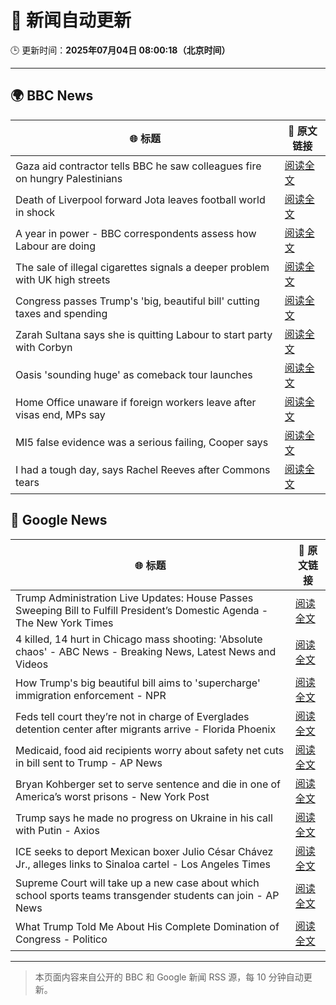 # 🧠 新闻自动更新

🕒 更新时间：**2025年07月04日 08:00:18（北京时间）**

---

## 🌍 BBC News

| 🌐 标题 | 🔗 原文链接 |
|--------|-------------|
| Gaza aid contractor tells BBC he saw colleagues fire on hungry Palestinians | [阅读全文](https://www.bbc.com/news/articles/cnvmry71q5yo) |
| Death of Liverpool forward Jota leaves football world in shock | [阅读全文](https://www.bbc.com/sport/football/articles/crl05r070wro) |
| A year in power - BBC correspondents assess how Labour are doing | [阅读全文](https://www.bbc.com/news/articles/crenvyrnv33o) |
| The sale of illegal cigarettes signals a deeper problem with UK high streets | [阅读全文](https://www.bbc.com/news/articles/cy9097lwxg9o) |
| Congress passes Trump's 'big, beautiful bill' cutting taxes and spending | [阅读全文](https://www.bbc.com/news/articles/cddz3n6vz0go) |
| Zarah Sultana says she is quitting Labour to start party with Corbyn | [阅读全文](https://www.bbc.com/news/articles/cwyel9kgdvdo) |
| Oasis 'sounding huge' as comeback tour launches | [阅读全文](https://www.bbc.com/news/articles/cz7l1x7x80ro) |
| Home Office unaware if foreign workers leave after visas end, MPs say | [阅读全文](https://www.bbc.com/news/articles/cwykw93d393o) |
| MI5 false evidence was a serious failing, Cooper says | [阅读全文](https://www.bbc.com/news/articles/c1e0dpv1yxno) |
| I had a tough day, says Rachel Reeves after Commons tears | [阅读全文](https://www.bbc.com/news/articles/ce8z3lgkd8eo) |

## 📰 Google News

| 🌐 标题 | 🔗 原文链接 |
|--------|-------------|
| Trump Administration Live Updates: House Passes Sweeping Bill to Fulfill President’s Domestic Agenda - The New York Times | [阅读全文](https://news.google.com/rss/articles/CBMic0FVX3lxTE1tOE85OWotVTV2ckFxb0lDWHZrb2ZlcURCeFJtaUlBOWJoNlZySnRHY0ZOT3M2WlhLaGhuay1WejN6aTN0dS1XNDVxTGQtUzRsOHdUTHNlYWc1ZUVkMTRWLUZ0RDJaand4WjJrNzJ0MXBVVk0?oc=5) |
| 4 killed, 14 hurt in Chicago mass shooting: 'Absolute chaos' - ABC News - Breaking News, Latest News and Videos | [阅读全文](https://news.google.com/rss/articles/CBMilgFBVV95cUxOUEQxeWlLV2FiOXNaUjJLbU5IME0taGRxejFNUzgxZEdqU01PTG81OUNKSDFQenQ4Y1ZuN1M5ZTJPWVNNWlplU1VUTl9LWEpaRE9yQ0RFeE1YNHF1MFctV1l4dnZMbnZ5SUd2SFU2X0kwZlFENFE4TkpBS1BRNFFOeUI1bVdBY2Y3VEVxZE1tMF9lWGp5bmfSAZsBQVVfeXFMUFJpRmpsQXJsUTJ5NWllVXJMWXYtSXdKQlhrLTR2MmZCYXVHZUdqVlFOcFRPM3hvbkpYWERYUDhaeVhTWXFEQWxUeW05OWp3Zm9nZ0hBYl9QNUZhOVdHZ2Z0S0k2cVZIdHB3MTI5U0lSa3VMNXBpSUhGRkJyYmN6UTNLNlhmQzVOelhhcjJiTmRVRk16UWJ5bnRGNlE?oc=5) |
| How Trump's big beautiful bill aims to 'supercharge' immigration enforcement - NPR | [阅读全文](https://news.google.com/rss/articles/CBMijAFBVV95cUxOZkVLVEJQQjJQaGNPNTY1T0I4OEJaREdfSnlQSHgyaG00dEtYbE16WUNyRGJGWlJQNktITlc2OXFNWThjX3p5NDV1bExSSWlCakVqVHQ0S29DeFBtUW5NZUY0ME10dDRBNEhtRHZ2TmpmTWZ0MXpWZ1BVQ1R0cWdMOGRLVnNwb0tVZE5pMQ?oc=5) |
| Feds tell court they’re not in charge of Everglades detention center after migrants arrive - Florida Phoenix | [阅读全文](https://news.google.com/rss/articles/CBMixwFBVV95cUxONGotMjlmTmU4a0ZEYm1DTWZSaFBXaFJrQUZaZzY4NEJmYkI5eDhnUE8xTHdQLS1lTkd6bmt2cXdXMlJrc19od0VmVXVHQWl5VzhNY1A0WjRnd3E1TTNyM3FaYVpJS1pLdmVDSU5ESFRVOVdKVmQ0aHkwMklzankxdnAxeWRnbnFhb3B5T0pyR25qQ1JPN2J3OTIzSHB3T3B6eVdxczFQM1JKRTZ5MTZjc3hsTzVQTWV6V0I0dWZTLUZDbHNqcU0w?oc=5) |
| Medicaid, food aid recipients worry about safety net cuts in bill sent to Trump - AP News | [阅读全文](https://news.google.com/rss/articles/CBMipAFBVV95cUxNV2lPcUkxZ2J0TWtzaWtubTBYY3JrYVFGTmY3Wk9zc0ZWX2NXcG1zWEduYUd6Q09fdkl4U2VEbzlFX3ZlaThzOXVmQVpQdC1SLTB3dVZEYU9RWkdlT2VLTjg0aEJFeEFXMjlRUlhfME9qTXlfMXhzYUpGQ3hZTW1CQXgyV0JCZjdrN0hMSzEyTVUxNTcyYWMtOUJ6X01Xc0x0dnF2TQ?oc=5) |
| Bryan Kohberger set to serve sentence and die in one of America’s worst prisons - New York Post | [阅读全文](https://news.google.com/rss/articles/CBMiuAFBVV95cUxOeUdzdEVOakxPUGZ1LWtIMUhNUDNkbmNEdnc0NlBlSmMyYXVrS2RRcnZzYk5FWjVPdk9JYzFGa2V2NmhleEphMWVYeEJPY085UDk5Ui1OdlFOajhaZTZNd0Nvb1oyYVctWEhhR0JUS1o1V2VZeW5SWmxxMlpTdlpKcXA0NVVEWHJBeXFxdmloTklZTHBaTWNSR2phUzl3SGNUUWJVUHgzLS1vQk1RWXJJRno3SURTWjV2?oc=5) |
| Trump says he made no progress on Ukraine in his call with Putin - Axios | [阅读全文](https://news.google.com/rss/articles/CBMicEFVX3lxTE14WTBOYVY4RDhVV3BZVi15NVhWNkY3Z0FxQkR6YVhZUWFWSjUwV1dzZGRDNHV5b3c0bXNjclFkVG9OdjU3LVJ6a09TT2U2SlpqUTYtSUdzSHk4NDR3TVJoSE1PWi1XRnh4UjFORDlLZzI?oc=5) |
| ICE seeks to deport Mexican boxer Julio César Chávez Jr., alleges links to Sinaloa cartel - Los Angeles Times | [阅读全文](https://news.google.com/rss/articles/CBMilwFBVV95cUxOdU8yUEl2cHpmM0NmUl9vSVFOaTRyZGpEcm5YRUNfaGxhX0taQzMyZThhRmM1bUwtN2t0aUYtTkpiWlZXczBMQlpoSHNsZlczOEFHcGQ3T2JCblBuSENST0hiTUhMQUtIWm1mX1ZLMjhRZ0hYLTRxY3FXazQxQnpBQVpyTmNlUFFmWHFsM2R1OENST1htbzNN?oc=5) |
| Supreme Court will take up a new case about which school sports teams transgender students can join - AP News | [阅读全文](https://news.google.com/rss/articles/CBMisAFBVV95cUxOUkR6OWtzUUozckIxUDZudy1lVkN0Y0h4a2xJc1pnTEdPdkhrbldOUHVkTG5MdG5TdmIwMXNhNVpxZF9FdVpnLUZLcmxiMDQxUmlHZFBKcS1Dd3JqdG1ERVROU191SjJrX3VqTDMzNFM1OW5mVzFvaWlrTjA1RmU2dDFKckZJN1dBeGQtcjI5engyTjJZUFhsVEVxaFB1LTJCbnI0cXVVMFROc0RfMS1SZQ?oc=5) |
| What Trump Told Me About His Complete Domination of Congress - Politico | [阅读全文](https://news.google.com/rss/articles/CBMinAFBVV95cUxNMzJCUUpCZDQzYlJjMmVMT0VrMm5vS01SeXJlUnU0emQ2dDNnY1pjcHZZYmdPcGdTLUtLVGU3SG9MTlhrTEgyc0h0OENnMDhsVjEwWWR4anZoX3VtdlQtN0w2anoxeHNlZFF4bDM1eFhyd1NXSHRMOXR0SEtFeEUxd0o1SjVyVUZsdGlrdy03OFR3VXhQT24zeWZWWXE?oc=5) |

---
> 本页面内容来自公开的 BBC 和 Google 新闻 RSS 源，每 10 分钟自动更新。